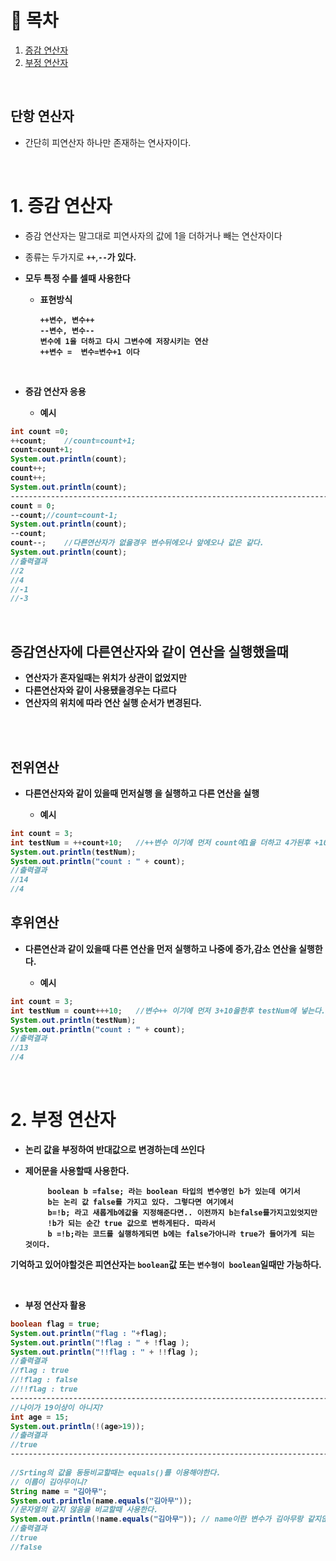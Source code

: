 # 🔖 목차
1. [증감 연산자](#1-증감-연산자)<br/>
2. [부정 연산자](#2-부정-연산자)<br/>



<br/>

## 단항 연산자
- 간단히 피연산자 하나만 존재하는 연사자이다.

<br/>


# 1. 증감 연산자
- 증감 연산자는 말그대로 피연사자의 값에 1을 더하거나 빼는 연산자이다
- 종류는 두가지로 <code><strong>++</code></strong>,<code><strong>--</code></storng>가 있다.
- 모두 특정 수를 셀때 사용한다

  - 표현방식

  		++변수, 변수++
  		--변수, 변수--
  		변수에 1을 더하고 다시 그변수에 저장시키는 연산
  		++변수 =  변수=변수+1 이다
		
<br/>
		
- 증감 연산자 응용

	- 예시


```java
int count =0;
++count;	//count=count+1;
count=count+1;
System.out.println(count);
count++;
count++;
System.out.println(count);
----------------------------------------------------------------------------------------------------------------------------------------------------		
count = 0;
--count;//count=count-1;
System.out.println(count);
--count;
count--;	//다른연산자가 없을경우 변수뒤에오나 앞에오나 값은 같다.
System.out.println(count);
//출력결과
//2
//4
//-1
//-3
```
<br/>

## 증감연산자에 다른연산자와 같이 연산을 실행했을때
- 연산자가 혼자일때는 위치가 상관이 없었지만
- 다른연산자와 같이 사용됐을경우는 다르다
- 연산자의 위치에 따라 연산 실행 순서가 변경된다.

<br/><br/>

## 전위연산
- 다른연산자와 같이 있을때 먼저실행 을 실행하고 다른 연산을 실행

	- 예시

```java
int count = 3;
int testNum = ++count+10;   //++변수 이기에 먼저 count에1을 더하고 4가된후 +10을하여 testNum은 14가된다.
System.out.println(testNum);
System.out.println("count : " + count);
//출력결과
//14
//4
```

## 후위연산
- 다른연산과 같이 있을때 다른 연산을 먼저 실행하고 나중에 증가,감소 연산을 실행한다.

	- 예시

```java
int count = 3;
int testNum = count+++10;   //변수++ 이기에 먼저 3+10을한후 testNum에 넣는다. 그후 count에1을더해 4가된다.
System.out.println(testNum);
System.out.println("count : " + count);
//출력결과
//13
//4
```
<br/>

# 2. 부정 연산자
-  논리 값을 부정하여 반대값으로 변경하는데 쓰인다
-  제어문을 사용할때 사용한다.


			boolean b =false; 라는 boolean 타입의 변수명인 b가 있는데 여기서
			b는 논리 값 false를 가지고 있다. 그렇다면 여기에서
			b=!b; 라고 새롭게b에값을 지정해준다면.. 이전까지 b는false를가지고있엇지만
			!b가 되는 순간 true 값으로 변하게된다. 따라서
			b =!b;라는 코드를 실행하게되면 b에는 false가아니라 true가 들어가게 되는 것이다.
		


**기억하고 있어야할것은 피연산자는 <code>boolean</code>값 또는 <code>변수형이 boolean</code>일때만 가능하다.**



		
<br/>

- 부정 연산자 활용


```java
boolean flag = true;
System.out.println("flag : "+flag);
System.out.println("!flag : " + !flag );
System.out.println("!!flag : " + !!flag );
//출력결과
//flag : true
//!flag : false
//!!flag : true	
----------------------------------------------------------------------------------------------------------------------------------------------------	
//나이가 19이상이 아니지? 
int age = 15;
System.out.println(!(age>19));
//출려결과
//true
----------------------------------------------------------------------------------------------------------------------------------------------------
	
//Srting의 값을 동등비교할때는 equals()를 이용해야한다.
// 이름이 김아무이니?
String name = "김아무";
System.out.println(name.equals("김아무"));
//문자열의 같지 않음을 비교할때 사용한다.
System.out.println(!name.equals("김아무")); // name이란 변수가 김아무랑 같지않지?
//출력결과
//true
//false

```

	



		
